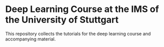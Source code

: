 # Deep Learning Course at the IMS of the University of Stuttgart

This repository collects the tutorials for the deep learning course and accompanying material.
